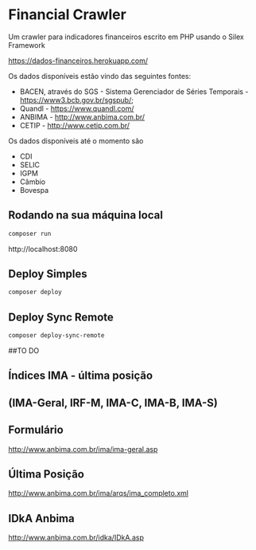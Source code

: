 Financial Crawler
=================

Um crawler para indicadores financeiros escrito em PHP usando o Silex Framework

https://dados-financeiros.herokuapp.com/

Os dados disponíveis estão vindo das seguintes fontes:
 - BACEN, através do SGS - Sistema Gerenciador de Séries Temporais - https://www3.bcb.gov.br/sgspub/;
 - Quandl - https://www.quandl.com/
 - ANBIMA - http://www.anbima.com.br/
 - CETIP - http://www.cetip.com.br/

Os dados disponíveis até o momento são
 - CDI
 - SELIC
 - IGPM
 - Câmbio
 - Bovespa

Rodando na sua máquina local
----------------------------
```sh
composer run
```
http://localhost:8080


Deploy Simples
--------------
```sh
composer deploy
```

Deploy Sync Remote
------------------
```sh
composer deploy-sync-remote
```

##TO DO

Índices IMA - última posição
----------------------------

(IMA-Geral, IRF-M, IMA-C, IMA-B, IMA-S)
----------------------------

Formulário
----------
http://www.anbima.com.br/ima/ima-geral.asp

Última Posição
--------------
http://www.anbima.com.br/ima/arqs/ima_completo.xml

IDkA Anbima
-----------
http://www.anbima.com.br/idka/IDkA.asp

